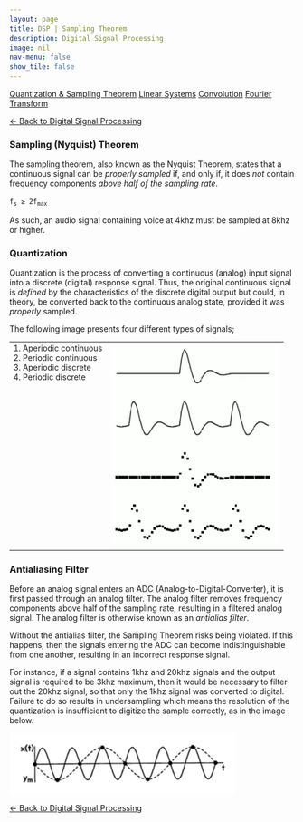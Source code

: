 ```yaml
---
layout: page
title: DSP | Sampling Theorem
description: Digital Signal Processing
image: nil
nav-menu: false
show_tile: false
---
```


<a href="sampling-theorem.html" class="button special small">Quantization & Sampling Theorem</a>
<a href="linear-systems.html" class="button small">Linear Systems</a>
<a href="convolution.html" class="button small">Convolution</a>
<a href="fourier-transform" class="button small">Fourier Transform</a>

<a href="/digital-signal-processing">&#x2190; Back to Digital Signal Processing</a>

### Sampling (Nyquist) Theorem

The sampling theorem, also known as the Nyquist Theorem, states that a continuous signal can be <i>properly sampled</i> if, and only if, it does <i>not</i> contain frequency components <i>above half of the sampling rate</i>.

<code>f<sub>s</sub> &GreaterEqual; 2f<sub>max</sub></code>

As such, an audio signal containing voice at 4khz must be sampled at 8khz or higher.

### Quantization

Quantization is the process of converting a continuous (analog) input signal into a discrete (digital) response signal. Thus, the original continuous signal is *defined* by the characteristics of the discrete digital output but could, in theory, be converted back to the continuous analog state, provided it was *properly* sampled.

The following image presents four different types of signals;

<table style="width: 700px;">
  <tr>
    <td style="vertical-align: top;">
      1. Aperiodic continuous<br />
      2. Periodic continuous<br />
      3. Aperiodic discrete<br />
      4. Periodic discrete<br />
    </td>
    <td>
      <img src="/assets/images/dsp/types-of-signal.png" width="300" />
    </td>
  </tr>
</table>

### Antialiasing Filter

Before an analog signal enters an ADC (Analog-to-Digital-Converter), it is first passed through an analog filter. The analog filter removes frequency components above half of the sampling rate, resulting in a filtered analog signal. The analog filter is otherwise known as an *antialias filter*.

Without the antialias filter, the Sampling Theorem risks being violated. If this happens, then the signals entering the ADC can become indistinguishable from one another, resulting in an incorrect response signal.

For instance, if a signal contains 1khz and 20khz signals and the output signal is required to be 3khz maximum, then it would be necessary to filter out the 20khz signal, so that only the 1khz signal was converted to digital. Failure to do so results in undersampling which means the resolution of the quantization is insufficient to digitize the sample correctly, as in the image below.

<img src="/assets/images/dsp/undersampling.png" width="400" />

<a href="/digital-signal-processing">&#x2190; Back to Digital Signal Processing</a>
